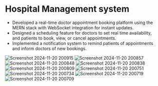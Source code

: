 # Hospital Management system

- Developed a real-time doctor appointment booking platform using the MERN stack with WebSocket
integration for instant updates.
- Designed a scheduling feature for doctors to set real time availability, and patients to book, view, or cancel appointments.
- Implemented a notification system to remind patients of appointments and inform doctors of new bookings.

![Screenshot 2024-11-20 200915](https://github.com/user-attachments/assets/cb60c8b7-57e2-4bf2-a911-d99f69733acf)
![Screenshot 2024-11-20 200857](https://github.com/user-attachments/assets/c300702c-ed39-4377-a5d4-098c82e335a5)
![Screenshot 2024-11-20 200848](https://github.com/user-attachments/assets/3187bc9f-7741-47fb-82f1-2e29b6bdb12b)
![Screenshot 2024-11-20 200838](https://github.com/user-attachments/assets/b1dbab6c-86fc-49d5-882b-adee60044772)
![Screenshot 2024-11-20 200809](https://github.com/user-attachments/assets/ec841526-a9b0-4e13-a48d-ac9e2733c480)
![Screenshot 2024-11-20 200751](https://github.com/user-attachments/assets/b9deec91-3f27-489e-b1b2-7c07281bb311)
![Screenshot 2024-11-20 200734](https://github.com/user-attachments/assets/05311ffc-cee7-4300-9740-426a184ef6f9)
![Screenshot 2024-11-20 200719](https://github.com/user-attachments/assets/e9b48947-4dac-4b1f-9852-37a0f2a528c9)
![Screenshot 2024-11-20 200709](https://github.com/user-attachments/assets/418fc16f-309a-4e94-a6b7-dd07d5edb4f8)



